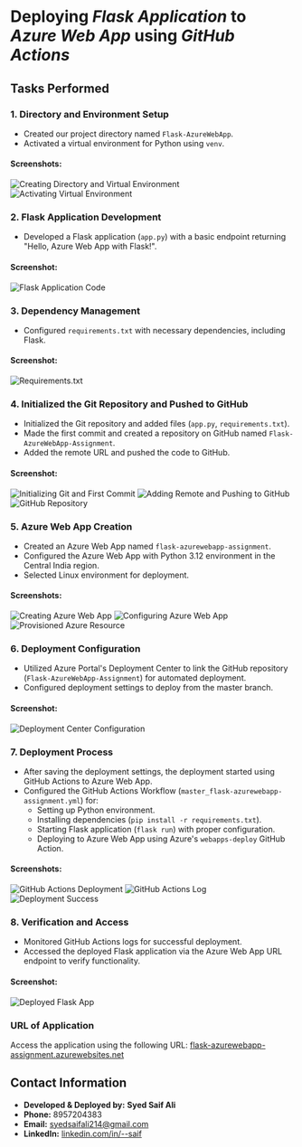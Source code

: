 # Deploying *Flask Application* to *Azure Web App* using *GitHub Actions*

## Tasks Performed

### 1. Directory and Environment Setup
- Created our project directory named `Flask-AzureWebApp`.
- Activated a virtual environment for Python using `venv`.

#### Screenshots:
![Creating Directory and Virtual Environment](https://github.com/saifalu/Flask-AzureWebApp--Assignment/assets/92035012/04c8586b-bbd7-4be3-bee3-c2ed1e2636a9)
![Activating Virtual Environment](https://github.com/saifalu/Flask-AzureWebApp--Assignment/assets/92035012/1355d31a-041a-4cb5-a018-fa8a93b2da67)

### 2. Flask Application Development
- Developed a Flask application (`app.py`) with a basic endpoint returning "Hello, Azure Web App with Flask!".

#### Screenshot:
![Flask Application Code](https://github.com/saifalu/Flask-AzureWebApp--Assignment/assets/92035012/36bfb69b-24e0-4aab-8c65-4b103f33d477)


### 3. Dependency Management
- Configured `requirements.txt` with necessary dependencies, including Flask.

#### Screenshot:
![Requirements.txt](https://github.com/saifalu/Flask-AzureWebApp--Assignment/assets/92035012/2b586b00-8538-4ffd-b7cf-b87865944623)


### 4. Initialized the Git Repository and Pushed to GitHub
- Initialized the Git repository and added files (`app.py`, `requirements.txt`).
- Made the first commit and created a repository on GitHub named `Flask-AzureWebApp-Assignment`.
- Added the remote URL and pushed the code to GitHub.

#### Screenshot:
![Initializing Git and First Commit](https://github.com/saifalu/Flask-AzureWebApp--Assignment/assets/92035012/01f50b29-01d9-4b98-b2fd-c85aba212aa8)
![Adding Remote and Pushing to GitHub](https://github.com/saifalu/Flask-AzureWebApp--Assignment/assets/92035012/a60f7a9d-d012-4a84-a988-a39d7710b285)
![GitHub Repository](https://github.com/saifalu/Flask-AzureWebApp--Assignment/assets/92035012/59a1cdb1-904e-46ce-9ce2-0d4718d4d119)

### 5. Azure Web App Creation
- Created an Azure Web App named `flask-azurewebapp-assignment`.
- Configured the Azure Web App with Python 3.12 environment in the Central India region.
- Selected Linux environment for deployment.

#### Screenshots:
![Creating Azure Web App](https://github.com/saifalu/Flask-AzureWebApp--Assignment/assets/92035012/41b343da-268e-40fd-aab0-2bc6c17addf5)
![Configuring Azure Web App](https://github.com/saifalu/Flask-AzureWebApp--Assignment/assets/92035012/56c92cbf-a0ea-405d-8428-78830569720b)
![Provisioned Azure Resource](https://github.com/saifalu/Flask-AzureWebApp--Assignment/assets/92035012/24422ae2-860c-4b8a-8151-4ec5fc4e41be)

### 6. Deployment Configuration
- Utilized Azure Portal's Deployment Center to link the GitHub repository (`Flask-AzureWebApp-Assignment`) for automated deployment.
- Configured deployment settings to deploy from the master branch.

#### Screenshot:
![Deployment Center Configuration](https://github.com/user-attachments/assets/7c9ea3da-4f6b-4f1a-b5e6-f53106bea2b8)

### 7. Deployment Process
- After saving the deployment settings, the deployment started using GitHub Actions to Azure Web App.
- Configured the GitHub Actions Workflow (`master_flask-azurewebapp-assignment.yml`) for:
  - Setting up Python environment.
  - Installing dependencies (`pip install -r requirements.txt`).
  - Starting Flask application (`flask run`) with proper configuration.
  - Deploying to Azure Web App using Azure's `webapps-deploy` GitHub Action.

#### Screenshots:
![GitHub Actions Deployment](https://github.com/user-attachments/assets/6b9a583f-3615-4f7b-9625-14f99c3cfd89)
![GitHub Actions Log](https://github.com/saifalu/Flask-AzureWebApp--Assignment/assets/92035012/bb50bf51-4ba7-423c-bfc5-ea2928318583)
![Deployment Success](https://github.com/saifalu/Flask-AzureWebApp--Assignment/assets/92035012/aa994e5c-4304-4b8e-b3fe-ec17ed95b967)

### 8. Verification and Access
- Monitored GitHub Actions logs for successful deployment.
- Accessed the deployed Flask application via the Azure Web App URL endpoint to verify functionality.

#### Screenshot:
![Deployed Flask App](https://github.com/user-attachments/assets/fbfd7f6a-56df-4d23-8b67-7c69422f7a0d)

### URL of Application
Access the application using the following URL:
[flask-azurewebapp-assignment.azurewebsites.net](https://flask-azurewebapp-assignment-e9a6bwb0ejacc8eb.centralindia-01.azurewebsites.net/)

## Contact Information
- **Developed & Deployed by:** **Syed Saif Ali**
- **Phone:** 8957204383
- **Email:** [syedsaifali214@gmail.com](mailto:syedsaifali214@gmail.com)
- **LinkedIn:** [linkedin.com/in/--saif](https://www.linkedin.com/in/--saif/)
